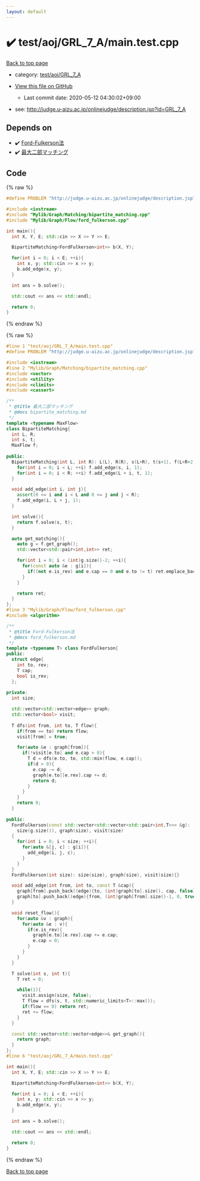 ```yaml
---
layout: default
---
```


<!-- mathjax config similar to math.stackexchange -->
<script type="text/javascript" async
  src="https://cdnjs.cloudflare.com/ajax/libs/mathjax/2.7.5/MathJax.js?config=TeX-MML-AM_CHTML">
</script>
<script type="text/x-mathjax-config">
  MathJax.Hub.Config({
    TeX: { equationNumbers: { autoNumber: "AMS" }},
    tex2jax: {
      inlineMath: [ ['$','$'] ],
      processEscapes: true
    },
    "HTML-CSS": { matchFontHeight: false },
    displayAlign: "left",
    displayIndent: "2em"
  });
</script>

<script type="text/javascript" src="https://cdnjs.cloudflare.com/ajax/libs/jquery/3.4.1/jquery.min.js"></script>
<script src="https://cdn.jsdelivr.net/npm/jquery-balloon-js@1.1.2/jquery.balloon.min.js" integrity="sha256-ZEYs9VrgAeNuPvs15E39OsyOJaIkXEEt10fzxJ20+2I=" crossorigin="anonymous"></script>
<script type="text/javascript" src="../../../../assets/js/copy-button.js"></script>
<link rel="stylesheet" href="../../../../assets/css/copy-button.css" />


# :heavy_check_mark: test/aoj/GRL_7_A/main.test.cpp

<a href="../../../../index.html">Back to top page</a>

* category: <a href="../../../../index.html#806a528feab938cddc13c96a5d63d020">test/aoj/GRL_7_A</a>
* <a href="{{ site.github.repository_url }}/blob/master/test/aoj/GRL_7_A/main.test.cpp">View this file on GitHub</a>
    - Last commit date: 2020-05-12 04:30:02+09:00


* see: <a href="http://judge.u-aizu.ac.jp/onlinejudge/description.jsp?id=GRL_7_A">http://judge.u-aizu.ac.jp/onlinejudge/description.jsp?id=GRL_7_A</a>


## Depends on

* :heavy_check_mark: <a href="../../../../library/Mylib/Graph/Flow/ford_fulkerson.cpp.html">Ford-Fulkerson法</a>
* :heavy_check_mark: <a href="../../../../library/Mylib/Graph/Matching/bipartite_matching.cpp.html">最大二部マッチング</a>


## Code

<a id="unbundled"></a>
{% raw %}
```cpp
#define PROBLEM "http://judge.u-aizu.ac.jp/onlinejudge/description.jsp?id=GRL_7_A"

#include <iostream>
#include "Mylib/Graph/Matching/bipartite_matching.cpp"
#include "Mylib/Graph/Flow/ford_fulkerson.cpp"

int main(){
  int X, Y, E; std::cin >> X >> Y >> E;

  BipartiteMatching<FordFulkerson<int>> b(X, Y);

  for(int i = 0; i < E; ++i){
    int x, y; std::cin >> x >> y;
    b.add_edge(x, y);
  }

  int ans = b.solve();

  std::cout << ans << std::endl;

  return 0;
}

```
{% endraw %}

<a id="bundled"></a>
{% raw %}
```cpp
#line 1 "test/aoj/GRL_7_A/main.test.cpp"
#define PROBLEM "http://judge.u-aizu.ac.jp/onlinejudge/description.jsp?id=GRL_7_A"

#include <iostream>
#line 2 "Mylib/Graph/Matching/bipartite_matching.cpp"
#include <vector>
#include <utility>
#include <climits>
#include <cassert>

/**
 * @title 最大二部マッチング
 * @docs bipartite_matching.md
 */
template <typename MaxFlow>
class BipartiteMatching{
  int L, R;
  int s, t;
  MaxFlow f;
  
public:
  BipartiteMatching(int L, int R): L(L), R(R), s(L+R), t(s+1), f(L+R+2){
    for(int i = 0; i < L; ++i) f.add_edge(s, i, 1);
    for(int i = 0; i < R; ++i) f.add_edge(L + i, t, 1);
  }

  void add_edge(int i, int j){
    assert(0 <= i and i < L and 0 <= j and j < R);
    f.add_edge(i, L + j, 1);
  }

  int solve(){
    return f.solve(s, t);
  }

  auto get_matching(){
    auto g = f.get_graph();
    std::vector<std::pair<int,int>> ret;

    for(int i = 0; i < (int)g.size()-2; ++i){
      for(const auto &e : g[i]){
        if((not e.is_rev) and e.cap == 0 and e.to != t) ret.emplace_back(i, e.to - L);
      }
    }

    return ret;
  }
};
#line 3 "Mylib/Graph/Flow/ford_fulkerson.cpp"
#include <algorithm>

/**
 * @title Ford-Fulkerson法
 * @docs ford_fulkerson.md
 */
template <typename T> class FordFulkerson{
public:
  struct edge{
    int to, rev;
    T cap;
    bool is_rev;
  };
  
private:
  int size;

  std::vector<std::vector<edge>> graph;
  std::vector<bool> visit;
  
  T dfs(int from, int to, T flow){
    if(from == to) return flow;
    visit[from] = true;

    for(auto &e : graph[from]){
      if(!visit[e.to] and e.cap > 0){
        T d = dfs(e.to, to, std::min(flow, e.cap));
        if(d > 0){
          e.cap -= d;
          graph[e.to][e.rev].cap += d;
          return d;
        }
      }
    }
    return 0;
  }
  
public:
  FordFulkerson(const std::vector<std::vector<std::pair<int,T>>> &g):
    size(g.size()), graph(size), visit(size)
  {
    for(int i = 0; i < size; ++i){
      for(auto &[j, c] : g[i]){
        add_edge(i, j, c);
      }
    }  
  }
  FordFulkerson(int size): size(size), graph(size), visit(size){}

  void add_edge(int from, int to, const T &cap){
    graph[from].push_back((edge){to, (int)graph[to].size(), cap, false});
    graph[to].push_back((edge){from, (int)graph[from].size()-1, 0, true});
  }

  void reset_flow(){
    for(auto &v : graph){
      for(auto &e : v){
        if(e.is_rev){
          graph[e.to][e.rev].cap += e.cap;
          e.cap = 0;
        }
      }
    }
  }

  T solve(int s, int t){
    T ret = 0;

    while(1){
      visit.assign(size, false);
      T flow = dfs(s, t, std::numeric_limits<T>::max());
      if(flow == 0) return ret;
      ret += flow;
    }
  }

  const std::vector<std::vector<edge>>& get_graph(){
    return graph;
  }
};
#line 6 "test/aoj/GRL_7_A/main.test.cpp"

int main(){
  int X, Y, E; std::cin >> X >> Y >> E;

  BipartiteMatching<FordFulkerson<int>> b(X, Y);

  for(int i = 0; i < E; ++i){
    int x, y; std::cin >> x >> y;
    b.add_edge(x, y);
  }

  int ans = b.solve();

  std::cout << ans << std::endl;

  return 0;
}

```
{% endraw %}

<a href="../../../../index.html">Back to top page</a>

